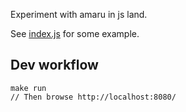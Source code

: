 Experiment with amaru in js land.

See [index.js](./index.js) for some example.

## Dev workflow

```
make run
// Then browse http://localhost:8080/
```
